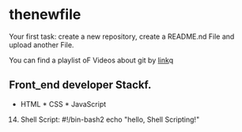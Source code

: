 # thenewfile
Your first task: create a new repository, create a README.nd File and upload another File.

You can find a playlist oF Videos about git by [link](https://www.youtube.com/watch?v=75QStdC3WgA)q
## Front_end developer Stackf.

* HTML
﻿﻿* CSS
﻿﻿* JavaScript
14. Shell Script:
#!/bin-bash2
echo "hello, Shell Scripting!"

